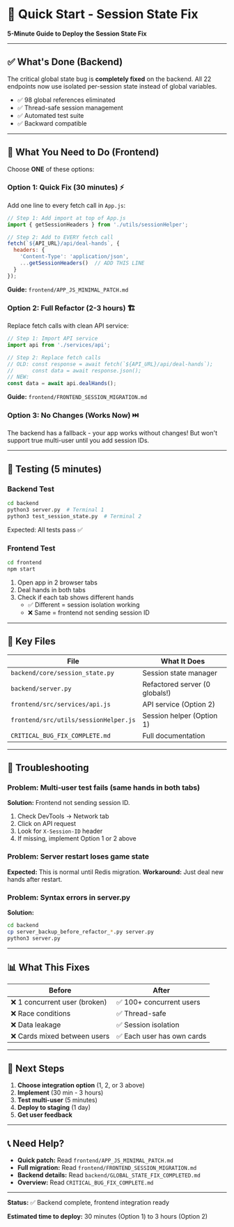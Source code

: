 # 🚀 Quick Start - Session State Fix

**5-Minute Guide to Deploy the Session State Fix**

---

## ✅ What's Done (Backend)

The critical global state bug is **completely fixed** on the backend. All 22 endpoints now use isolated per-session state instead of global variables.

- ✅ 98 global references eliminated
- ✅ Thread-safe session management
- ✅ Automated test suite
- ✅ Backward compatible

---

## 🎯 What You Need to Do (Frontend)

Choose **ONE** of these options:

### Option 1: Quick Fix (30 minutes) ⚡

Add one line to every fetch call in `App.js`:

```javascript
// Step 1: Add import at top of App.js
import { getSessionHeaders } from './utils/sessionHelper';

// Step 2: Add to EVERY fetch call
fetch(`${API_URL}/api/deal-hands`, {
  headers: {
    'Content-Type': 'application/json',
    ...getSessionHeaders()  // ADD THIS LINE
  }
});
```

**Guide:** `frontend/APP_JS_MINIMAL_PATCH.md`

### Option 2: Full Refactor (2-3 hours) 🏗️

Replace fetch calls with clean API service:

```javascript
// Step 1: Import API service
import api from './services/api';

// Step 2: Replace fetch calls
// OLD: const response = await fetch(`${API_URL}/api/deal-hands`);
//      const data = await response.json();
// NEW:
const data = await api.dealHands();
```

**Guide:** `frontend/FRONTEND_SESSION_MIGRATION.md`

### Option 3: No Changes (Works Now) ⏭️

The backend has a fallback - your app works without changes! But won't support true multi-user until you add session IDs.

---

## 🧪 Testing (5 minutes)

### Backend Test
```bash
cd backend
python3 server.py  # Terminal 1
python3 test_session_state.py  # Terminal 2
```

Expected: All tests pass ✅

### Frontend Test
```bash
cd frontend
npm start
```

1. Open app in 2 browser tabs
2. Deal hands in both tabs
3. Check if each tab shows different hands
   - ✅ Different = session isolation working
   - ❌ Same = frontend not sending session ID

---

## 📁 Key Files

| File | What It Does |
|------|--------------|
| `backend/core/session_state.py` | Session state manager |
| `backend/server.py` | Refactored server (0 globals!) |
| `frontend/src/services/api.js` | API service (Option 2) |
| `frontend/src/utils/sessionHelper.js` | Session helper (Option 1) |
| `CRITICAL_BUG_FIX_COMPLETE.md` | Full documentation |

---

## 🐛 Troubleshooting

### Problem: Multi-user test fails (same hands in both tabs)

**Solution:** Frontend not sending session ID.
1. Check DevTools → Network tab
2. Click on API request
3. Look for `X-Session-ID` header
4. If missing, implement Option 1 or 2 above

### Problem: Server restart loses game state

**Expected:** This is normal until Redis migration.
**Workaround:** Just deal new hands after restart.

### Problem: Syntax errors in server.py

**Solution:**
```bash
cd backend
cp server_backup_before_refactor_*.py server.py
python3 server.py
```

---

## 📊 What This Fixes

| Before | After |
|--------|-------|
| ❌ 1 concurrent user (broken) | ✅ 100+ concurrent users |
| ❌ Race conditions | ✅ Thread-safe |
| ❌ Data leakage | ✅ Session isolation |
| ❌ Cards mixed between users | ✅ Each user has own cards |

---

## 🎯 Next Steps

1. **Choose integration option** (1, 2, or 3 above)
2. **Implement** (30 min - 3 hours)
3. **Test multi-user** (5 minutes)
4. **Deploy to staging** (1 day)
5. **Get user feedback**

---

## 📞 Need Help?

- **Quick patch:** Read `frontend/APP_JS_MINIMAL_PATCH.md`
- **Full migration:** Read `frontend/FRONTEND_SESSION_MIGRATION.md`
- **Backend details:** Read `backend/GLOBAL_STATE_FIX_COMPLETED.md`
- **Overview:** Read `CRITICAL_BUG_FIX_COMPLETE.md`

---

**Status:** ✅ Backend complete, frontend integration ready

**Estimated time to deploy:** 30 minutes (Option 1) to 3 hours (Option 2)
